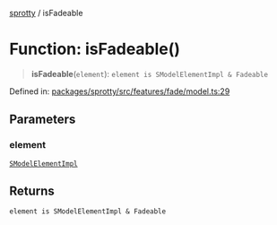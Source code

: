 
[sprotty](../globals) / isFadeable

# Function: isFadeable()

> **isFadeable**(`element`): `element is SModelElementImpl & Fadeable`

Defined in: [packages/sprotty/src/features/fade/model.ts:29](https://github.com/eclipse-sprotty/sprotty/blob/f9b2433481cc27a1ac0c92d525a92039ae7f6c76/packages/sprotty/src/features/fade/model.ts#L29)

## Parameters

### element

[`SModelElementImpl`](../Class.SModelElementImpl)

## Returns

`element is SModelElementImpl & Fadeable`
